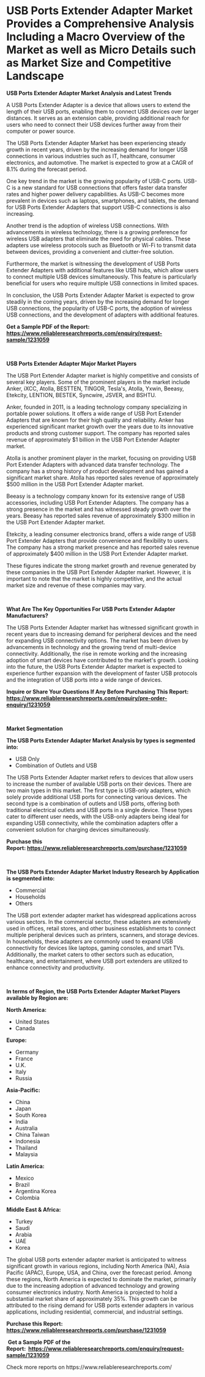 <p><h1>USB Ports Extender Adapter Market Provides a Comprehensive Analysis Including a Macro Overview of the Market as well as Micro Details such as Market Size and Competitive Landscape</h1></p><p><strong>USB Ports Extender Adapter Market Analysis and Latest Trends</strong></p>
<p><p>A USB Ports Extender Adapter is a device that allows users to extend the length of their USB ports, enabling them to connect USB devices over larger distances. It serves as an extension cable, providing additional reach for users who need to connect their USB devices further away from their computer or power source.</p><p>The USB Ports Extender Adapter Market has been experiencing steady growth in recent years, driven by the increasing demand for longer USB connections in various industries such as IT, healthcare, consumer electronics, and automotive. The market is expected to grow at a CAGR of 8.1% during the forecast period.</p><p>One key trend in the market is the growing popularity of USB-C ports. USB-C is a new standard for USB connections that offers faster data transfer rates and higher power delivery capabilities. As USB-C becomes more prevalent in devices such as laptops, smartphones, and tablets, the demand for USB Ports Extender Adapters that support USB-C connections is also increasing.</p><p>Another trend is the adoption of wireless USB connections. With advancements in wireless technology, there is a growing preference for wireless USB adapters that eliminate the need for physical cables. These adapters use wireless protocols such as Bluetooth or Wi-Fi to transmit data between devices, providing a convenient and clutter-free solution.</p><p>Furthermore, the market is witnessing the development of USB Ports Extender Adapters with additional features like USB hubs, which allow users to connect multiple USB devices simultaneously. This feature is particularly beneficial for users who require multiple USB connections in limited spaces.</p><p>In conclusion, the USB Ports Extender Adapter Market is expected to grow steadily in the coming years, driven by the increasing demand for longer USB connections, the popularity of USB-C ports, the adoption of wireless USB connections, and the development of adapters with additional features.</p></p>
<p><strong>Get a Sample PDF of the Report:&nbsp; <a href="https://www.reliableresearchreports.com/enquiry/request-sample/1231059">https://www.reliableresearchreports.com/enquiry/request-sample/1231059</a></strong></p>
<p>&nbsp;</p>
<p><strong>USB Ports Extender Adapter Major Market Players</strong></p>
<p><p>The USB Port Extender Adapter market is highly competitive and consists of several key players. Some of the prominent players in the market include Anker, iXCC, Atolla, BESTTEN, TINGOR, Tesla's, Atolla, Yxwin, Beeasy, Etekcity, LENTION, BESTEK, Syncwire, JSVER, and BSHTU.</p><p>Anker, founded in 2011, is a leading technology company specializing in portable power solutions. It offers a wide range of USB Port Extender Adapters that are known for their high quality and reliability. Anker has experienced significant market growth over the years due to its innovative products and strong customer support. The company has reported sales revenue of approximately $1 billion in the USB Port Extender Adapter market.</p><p>Atolla is another prominent player in the market, focusing on providing USB Port Extender Adapters with advanced data transfer technology. The company has a strong history of product development and has gained a significant market share. Atolla has reported sales revenue of approximately $500 million in the USB Port Extender Adapter market.</p><p>Beeasy is a technology company known for its extensive range of USB accessories, including USB Port Extender Adapters. The company has a strong presence in the market and has witnessed steady growth over the years. Beeasy has reported sales revenue of approximately $300 million in the USB Port Extender Adapter market.</p><p>Etekcity, a leading consumer electronics brand, offers a wide range of USB Port Extender Adapters that provide convenience and flexibility to users. The company has a strong market presence and has reported sales revenue of approximately $400 million in the USB Port Extender Adapter market.</p><p>These figures indicate the strong market growth and revenue generated by these companies in the USB Port Extender Adapter market. However, it is important to note that the market is highly competitive, and the actual market size and revenue of these companies may vary.</p></p>
<p>&nbsp;</p>
<p><strong>What Are The Key Opportunities For USB Ports Extender Adapter Manufacturers?</strong></p>
<p><p>The USB Ports Extender Adapter market has witnessed significant growth in recent years due to increasing demand for peripheral devices and the need for expanding USB connectivity options. The market has been driven by advancements in technology and the growing trend of multi-device connectivity. Additionally, the rise in remote working and the increasing adoption of smart devices have contributed to the market's growth. Looking into the future, the USB Ports Extender Adapter market is expected to experience further expansion with the development of faster USB protocols and the integration of USB ports into a wide range of devices.</p></p>
<p><strong>Inquire or Share Your Questions If Any Before Purchasing This Report: <a href="https://www.reliableresearchreports.com/enquiry/pre-order-enquiry/1231059">https://www.reliableresearchreports.com/enquiry/pre-order-enquiry/1231059</a></strong></p>
<p>&nbsp;</p>
<p><strong>Market Segmentation</strong></p>
<p><strong>The USB Ports Extender Adapter Market Analysis by types is segmented into:</strong></p>
<p><ul><li>USB Only</li><li>Combination of Outlets and USB</li></ul></p>
<p><p>The USB Ports Extender Adapter market refers to devices that allow users to increase the number of available USB ports on their devices. There are two main types in this market. The first type is USB-only adapters, which solely provide additional USB ports for connecting various devices. The second type is a combination of outlets and USB ports, offering both traditional electrical outlets and USB ports in a single device. These types cater to different user needs, with the USB-only adapters being ideal for expanding USB connectivity, while the combination adapters offer a convenient solution for charging devices simultaneously.</p></p>
<p><strong>Purchase this Report:&nbsp;<a href="https://www.reliableresearchreports.com/purchase/1231059">https://www.reliableresearchreports.com/purchase/1231059</a></strong></p>
<p>&nbsp;</p>
<p><strong>The USB Ports Extender Adapter Market Industry Research by Application is segmented into:</strong></p>
<p><ul><li>Commercial</li><li>Households</li><li>Others</li></ul></p>
<p><p>The USB port extender adapter market has widespread applications across various sectors. In the commercial sector, these adapters are extensively used in offices, retail stores, and other business establishments to connect multiple peripheral devices such as printers, scanners, and storage devices. In households, these adapters are commonly used to expand USB connectivity for devices like laptops, gaming consoles, and smart TVs. Additionally, the market caters to other sectors such as education, healthcare, and entertainment, where USB port extenders are utilized to enhance connectivity and productivity.</p></p>
<p>&nbsp;</p>
<p><strong>In terms of Region, the USB Ports Extender Adapter Market Players available by Region are:</strong></p>
<p>
    <p> <strong> North America: </strong>
        <ul>
            <li>United States</li>
            <li>Canada</li>
        </ul>
        </p> 
    <p> <strong> Europe: </strong>
        <ul>
            <li>Germany</li>
            <li>France</li>
            <li>U.K.</li>
            <li>Italy</li>
            <li>Russia</li>
        </ul>
        </p> 
    <p> <strong> Asia-Pacific: </strong>
        <ul>
            <li>China</li>
            <li>Japan</li>
            <li>South Korea</li>
            <li>India</li>
            <li>Australia</li>
            <li>China Taiwan</li>
            <li>Indonesia</li>
            <li>Thailand</li>
            <li>Malaysia</li>
        </ul>
        </p> 
    <p> <strong> Latin America: </strong>
        <ul>
            <li>Mexico</li>
            <li>Brazil</li>
            <li>Argentina Korea</li>
            <li>Colombia</li>
        </ul>
        </p> 
    <p> <strong> Middle East & Africa: </strong>
        <ul>
            <li>Turkey</li>
            <li>Saudi</li>
            <li>Arabia</li>
            <li>UAE</li>
            <li>Korea</li>
        </ul>
    </p>
    </p>
<p><p>The global USB ports extender adapter market is anticipated to witness significant growth in various regions, including North America (NA), Asia Pacific (APAC), Europe, USA, and China, over the forecast period. Among these regions, North America is expected to dominate the market, primarily due to the increasing adoption of advanced technology and growing consumer electronics industry. North America is projected to hold a substantial market share of approximately 35%. This growth can be attributed to the rising demand for USB ports extender adapters in various applications, including residential, commercial, and industrial settings.</p></p>
<p><strong>Purchase this Report: <a href="https://www.reliableresearchreports.com/purchase/1231059">https://www.reliableresearchreports.com/purchase/1231059</a></strong></p>
<p>&nbsp;<strong>Get a Sample PDF of the Report:&nbsp;&nbsp;<a href="https://www.reliableresearchreports.com/enquiry/request-sample/1231059">https://www.reliableresearchreports.com/enquiry/request-sample/1231059</a></strong></p>
<p><strong></strong></p>
<p>Check more reports on https://www.reliableresearchreports.com/</p>
